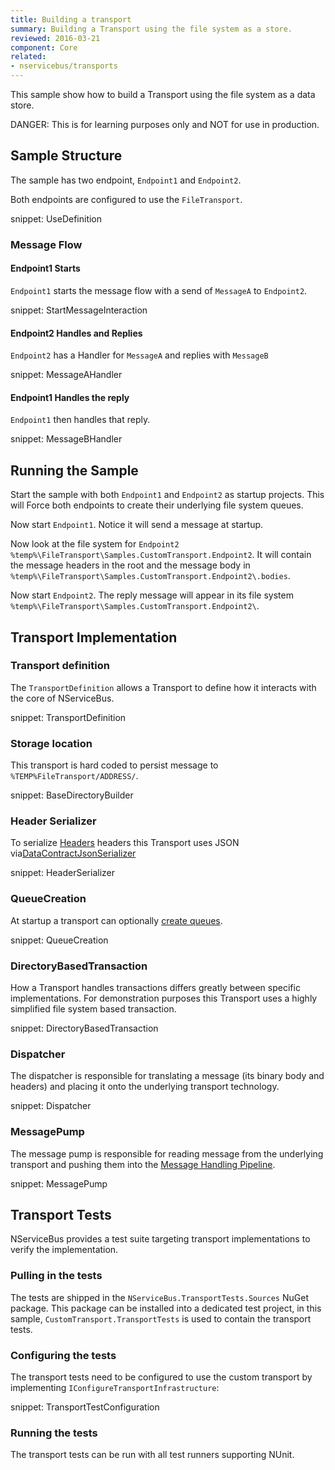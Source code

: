 ```yaml
---
title: Building a transport
summary: Building a Transport using the file system as a store.
reviewed: 2016-03-21
component: Core
related:
- nservicebus/transports
---
```


This sample show how to build a Transport using the file system as a data store.


DANGER: This is for learning purposes only and NOT for use in production.


## Sample Structure

The sample has two endpoint, `Endpoint1` and `Endpoint2`.

Both endpoints are configured to use the `FileTransport`.

snippet: UseDefinition


### Message Flow


#### Endpoint1 Starts

`Endpoint1` starts the message flow with a send of `MessageA` to `Endpoint2`.

snippet: StartMessageInteraction


#### Endpoint2 Handles and Replies

`Endpoint2` has a Handler for `MessageA` and replies with `MessageB`

snippet: MessageAHandler


#### Endpoint1 Handles the reply

`Endpoint1` then handles that reply.

snippet: MessageBHandler


## Running the Sample

Start the sample with both `Endpoint1` and `Endpoint2` as startup projects. This will Force both endpoints to create their underlying file system queues.

Now start `Endpoint1`. Notice it will send a message at startup.

Now look at the file system for `Endpoint2` `%temp%\FileTransport\Samples.CustomTransport.Endpoint2`. It will contain the message headers in the root and the message body in `%temp%\FileTransport\Samples.CustomTransport.Endpoint2\.bodies`.

Now start `Endpoint2`. The reply message will appear in its file system `%temp%\FileTransport\Samples.CustomTransport.Endpoint2\`.


## Transport Implementation


### Transport definition

The `TransportDefinition` allows a Transport to define how it interacts with the core of NServiceBus.

snippet: TransportDefinition


### Storage location

This transport is hard coded to persist message to `%TEMP%FileTransport/ADDRESS/`.

snippet: BaseDirectoryBuilder


### Header Serializer

To serialize [Headers](/nservicebus/messaging/headers.md) headers this Transport uses JSON via[DataContractJsonSerializer](https://msdn.microsoft.com/en-us/library/system.runtime.serialization.json.datacontractjsonserializer.aspx)

snippet: HeaderSerializer


### QueueCreation

At startup a transport can optionally [create queues](/nservicebus/transports/queuecreation.md).

snippet: QueueCreation


### DirectoryBasedTransaction

How a Transport handles transactions differs greatly between specific implementations. For demonstration purposes this Transport uses a highly simplified file system based transaction.

snippet: DirectoryBasedTransaction


### Dispatcher

The dispatcher is responsible for translating a message (its binary body and headers) and placing it onto the underlying transport technology.

snippet: Dispatcher


### MessagePump

The message pump is responsible for reading message from the underlying transport and pushing them into the [Message Handling Pipeline](/nservicebus/pipeline/).

snippet: MessagePump


## Transport Tests

NServiceBus provides a test suite targeting transport implementations to verify the implementation.


### Pulling in the tests

The tests are shipped in the `NServiceBus.TransportTests.Sources` NuGet package. This package can be installed into a dedicated test project, in this sample, `CustomTransport.TransportTests` is used to contain the transport tests.


### Configuring the tests

The transport tests need to be configured to use the custom transport by implementing `IConfigureTransportInfrastructure`:

snippet: TransportTestConfiguration


### Running the tests

The transport tests can be run with all test runners supporting NUnit.